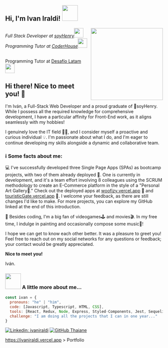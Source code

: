 <h2> Hi, I'm Ivan Iraldi! <img src="https://media.giphy.com/media/mGcNjsfWAjY5AEZNw6/giphy.gif" 
width="50"></h2><img align='right' src=
"https://media4.giphy.com/media/QTfX9Ejfra3ZmNxh6B/giphy.gif?cid=ecf05e4707y3yxii9qq29jjal60uigw9v7cxc9fa164c5qt6&rid=giphy.gif&ct=s" width="230">
<p><em>Full Stack Developer at <a href="http://www.soyhenry.com">soyHenry</a><img src="https://media.giphy.com/media/fYSnHlufseco8Fh93Z/giphy.gif" width="30"></br>Programming Tutor at <a href="https://www.coderhouse.com">CoderHouse</a><img src="https://media.giphy.com/media/WUlplcMpOCEmTGBtBW/giphy.gif" width="30"> 
</em></p></br>Programming Tutor at <a href="https://desafiolatam.com/">Desafío Latam</a><img src="https://media.giphy.com/media/WUlplcMpOCEmTGBtBW/giphy.gif" width="30"> 
</em></p>

## Hi there! Nice to meet you! 🤗

I'm Iván, a Full-Stack Web Developer and a proud graduate of 💛soyHenry. While I possess all the required knowledge for comprehensive development, I have a particular affinity for Front-End work, as it aligns seamlessly with my hobbies!

I genuinely love the IT field 👨‍💻, and I consider myself a proactive and curious individual 💡. I'm passionate about what I do, and I'm eager to continue developing my skills alongside a dynamic and collaborative team.

### ℹ Some facts about me:

💻 I've successfully developed three Single Page Apps (SPAs) as bootcamp projects, with two of them already deployed 🚀. One is currently in development, and it's a team effort involving 8 colleagues using the SCRUM methodology to create an E-Commerce platform in the style of a "Personal Art Gallery🎨." Check out the deployed apps at [woofizy.vercel.app](https://woofizy.vercel.app) 🐶 and [touristicGate.vercel.app](https://touristicGate.vercel.app) 🚀. I welcome your feedback, as there are still changes I'd like to make. For more projects, you can explore my GitHub linked at the end of this introduction.

🤩 Besides coding, I'm a big fan of videogames🕹 and movies🎬. In my free time, I indulge in painting and occasionally compose some music🤘!

I hope we can get to know each other better. It was a pleasure to greet you! Feel free to reach out on my social networks for any questions or feedback; your contact would be greatly appreciated.

**Nice to meet you!**

Iván.

### <img src="https://media.giphy.com/media/VgCDAzcKvsR6OM0uWg/giphy.gif" width="50"> A little more about me...  
```javascript
const ivan = {
  pronouns: "he" | "him",
  code: [Javascript, Typescript, HTML, CSS],
  tools: [React, Redux, Node, Express, Styled-Components, Jest, Sequelize, TailwindCSS, Passport],
  challenge: "I am doing all the projects that I can in one year..."
}
```

[![Linkedin: ivaniraldi](https://img.shields.io/badge/-ivaniraldi-blue?style=flat-square&logo=Linkedin&logoColor=white&link=https://www.linkedin.com/in/ivaniraldi/)](https://www.linkedin.com/in/ivaniraldi/)
[![GitHub Thaiane](https://img.shields.io/github/followers/ivaniraldi?label=follow&style=social)](https://github.com/ivaniraldi)

https://ivaniraldi.vercel.app > Portfolio

